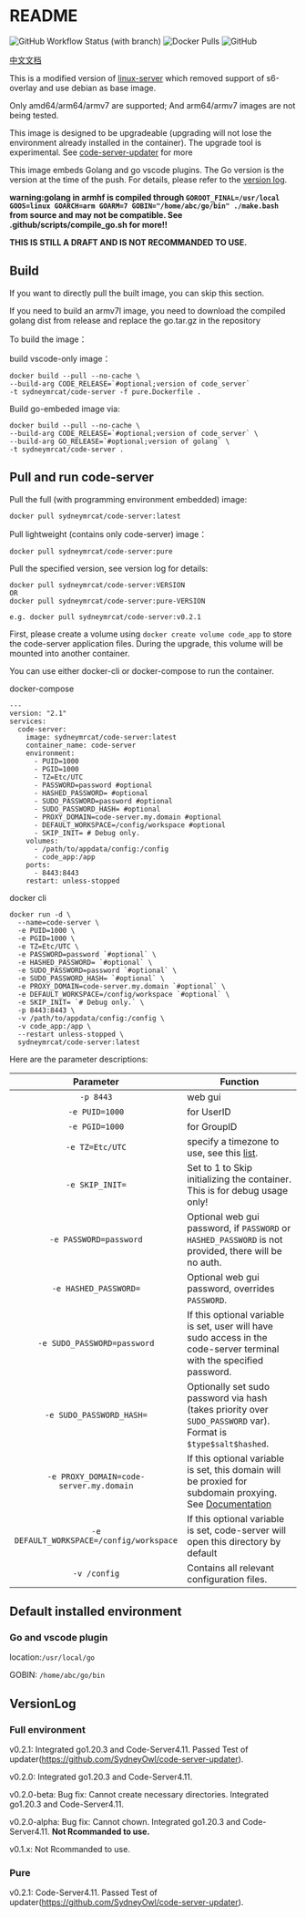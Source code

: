 # README

![GitHub Workflow Status (with branch)](https://img.shields.io/github/actions/workflow/status/SydneyOwl/docker-code-server/ci.yml?style=for-the-badge) ![Docker Pulls](https://img.shields.io/docker/pulls/sydneymrcat/code-server?style=for-the-badge) ![GitHub](https://img.shields.io/github/license/sydneyowl/docker-code-server?style=for-the-badge)

[中文文档](./README_CN.md)


This is a modified version of [linux-server](https://github.com/linuxserver/docker-code-server) which removed support of s6-overlay and use debian as base image. 

Only amd64/arm64/armv7 are supported; And arm64/armv7 images are not being tested.

This image is designed to be upgradeable (upgrading will not lose the environment already installed in the container). The upgrade tool is experimental. See [code-server-updater](https://github.com/linuxserver/code-server-updater) for more

This image embeds Golang and go vscode plugins. The Go version is the version at the time of the push. For details, please refer to the [version log](#VersionLog).

**warning:golang in armhf is compiled through `GOROOT_FINAL=/usr/local GOOS=linux GOARCH=arm GOARM=7 GOBIN="/home/abc/go/bin" ./make.bash` from source and may not be compatible. See .github/scripts/compile_go.sh for more!!**

**THIS IS STILL A DRAFT AND IS NOT RECOMMANDED TO USE.**

## Build
If you want to directly pull the built image, you can skip this section.

If you need to build an armv7l image, you need to download the compiled golang dist from release and replace the go.tar.gz in the repository

To build the image：

build vscode-only image：
```
docker build --pull --no-cache \
--build-arg CODE_RELEASE=`#optional;version of code_server` 
-t sydneymrcat/code-server -f pure.Dockerfile .
```

Build go-embeded image via:
```
docker build --pull --no-cache \
--build-arg CODE_RELEASE=`#optional;version of code_server` \
--build-arg GO_RELEASE=`#optional;version of golang` \
-t sydneymrcat/code-server .
```

## Pull and run code-server

Pull the full (with programming environment embedded) image:
```
docker pull sydneymrcat/code-server:latest
```

Pull lightweight (contains only code-server) image：
```
docker pull sydneymrcat/code-server:pure
```

Pull the specified version, see version log for details:
```
docker pull sydneymrcat/code-server:VERSION
OR
docker pull sydneymrcat/code-server:pure-VERSION

e.g. docker pull sydneymrcat/code-server:v0.2.1
```



First, please create a volume using `docker create volume code_app` to store the code-server application files. During the upgrade, this volume will be mounted into another container.

You can use either docker-cli or docker-compose to run the container.

docker-compose
```docker
---
version: "2.1"
services:
  code-server:
    image: sydneymrcat/code-server:latest
    container_name: code-server
    environment:
      - PUID=1000
      - PGID=1000
      - TZ=Etc/UTC
      - PASSWORD=password #optional
      - HASHED_PASSWORD= #optional
      - SUDO_PASSWORD=password #optional
      - SUDO_PASSWORD_HASH= #optional
      - PROXY_DOMAIN=code-server.my.domain #optional
      - DEFAULT_WORKSPACE=/config/workspace #optional
      - SKIP_INIT= # Debug only.
    volumes:
      - /path/to/appdata/config:/config
      - code_app:/app
    ports:
      - 8443:8443
    restart: unless-stopped
```

docker cli
```docker
docker run -d \
  --name=code-server \
  -e PUID=1000 \
  -e PGID=1000 \
  -e TZ=Etc/UTC \
  -e PASSWORD=password `#optional` \
  -e HASHED_PASSWORD= `#optional` \
  -e SUDO_PASSWORD=password `#optional` \
  -e SUDO_PASSWORD_HASH= `#optional` \
  -e PROXY_DOMAIN=code-server.my.domain `#optional` \
  -e DEFAULT_WORKSPACE=/config/workspace `#optional` \
  -e SKIP_INIT= `# Debug only.` \
  -p 8443:8443 \
  -v /path/to/appdata/config:/config \
  -v code_app:/app \
  --restart unless-stopped \
  sydneymrcat/code-server:latest
```
Here are the parameter descriptions:

| Parameter | Function |
| :----: | --- |
| `-p 8443` | web gui |
| `-e PUID=1000` | for UserID |
| `-e PGID=1000` | for GroupID |
| `-e TZ=Etc/UTC` | specify a timezone to use, see this [list](https://en.wikipedia.org/wiki/List_of_tz_database_time_zones#List). |
| `-e SKIP_INIT=` | Set to 1 to Skip initializing the container. This is for debug usage only! |
| `-e PASSWORD=password` | Optional web gui password, if `PASSWORD` or `HASHED_PASSWORD` is not provided, there will be no auth. |
| `-e HASHED_PASSWORD=` | Optional web gui password, overrides `PASSWORD`. |
| `-e SUDO_PASSWORD=password` | If this optional variable is set, user will have sudo access in the code-server terminal with the specified password. |
| `-e SUDO_PASSWORD_HASH=` | Optionally set sudo password via hash (takes priority over `SUDO_PASSWORD` var). Format is `$type$salt$hashed`. |
| `-e PROXY_DOMAIN=code-server.my.domain` | If this optional variable is set, this domain will be proxied for subdomain proxying. See [Documentation](https://github.com/cdr/code-server/blob/master/docs/FAQ.md#sub-domains) |
| `-e DEFAULT_WORKSPACE=/config/workspace` | If this optional variable is set, code-server will open this directory by default |
| `-v /config` | Contains all relevant configuration files. |
## Default installed environment
### Go and vscode plugin
 location:`/usr/local/go`

GOBIN: `/home/abc/go/bin`

## VersionLog

### Full environment

v0.2.1: Integrated go1.20.3 and Code-Server4.11. Passed Test of updater(https://github.com/SydneyOwl/code-server-updater).

v0.2.0: Integrated go1.20.3 and Code-Server4.11.

v0.2.0-beta: Bug fix: Cannot create necessary directories. Integrated go1.20.3 and Code-Server4.11.

v0.2.0-alpha: Bug fix: Cannot chown. Integrated go1.20.3 and Code-Server4.11. **Not Rcommanded to use.**

v0.1.x: Not Rcommanded to use.

### Pure

v0.2.1: Code-Server4.11. Passed Test of updater(https://github.com/SydneyOwl/code-server-updater).
